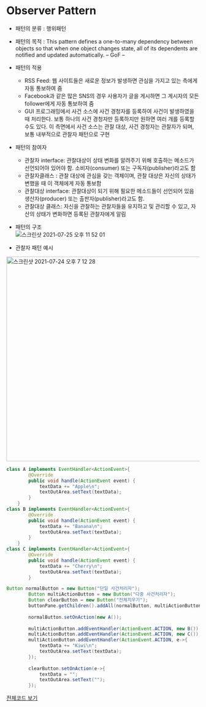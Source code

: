 # Observer Pattern
- 패턴의 분류 : 행위패턴
- 패턴의 목적 : This pattern defines a one-to-many dependency between objects so that when one object changes state, all of its dependents are notified and updated automatically. – GoF –
- 패턴의 적용
	 - RSS Feed: 웹 사이트들은 새로운 정보가 발생하면 관심을 가지고 있는 측에게 자동 통보하여 줌
	 - Facebook과 같은 많은 SNS의 경우 사용자가 글을 게시하면 그 게시자의 모든 follower에게 자동 통보하여 줌
	 - GUI 프로그래밍에서 사건 소스에 사건 경청자를 등록하여 사건이 발생하였을 때 처리한다. 보통 하나의 사건 경청자만 등록하지만 원하면 여러 개를 등록할 수도 있다. 이 측면에서 사건 소스는 관찰 대상, 사건 경청자는 관찰자가 되며, 보통 내부적으로 관찰자 패턴으로 구현
- 패턴의 참여자
	- 관찰자 interface: 관찰대상이 상태 변화를 알려주기 위해 호출하는 메소드가 선언되어야 있어야 함. 소비자(consumer) 또는 구독자(publisher)라고도 함
	- 관찰자클래스 : 관찰 대상에 관심을 갖는 객체이며, 관찰 대상은 자신의 상태가 변했을 때 이 객체에게 자동 통보함
	- 관찰대상 interface: 관찰대상이 되기 위해 필요한 메소드들이 선언되어 있음 생산자(producer) 또는 출판자(publisher)라고도 함.
	- 관찰대상 클래스: 자신을 관찰하는 관찰자들을 유지하고 및 관리할 수 있고, 자산의 상태가 변화하면 등록된 관찰자에게 알림
- 패턴의 구조 <br>
![스크린샷 2021-07-25 오후 11 52 01](https://user-images.githubusercontent.com/65120581/126903463-e95e47a7-1c9c-4329-b92d-476fe2f036cd.png)


- 관찰자 패턴 예시 <br>
<img width="534" alt="스크린샷 2021-07-24 오후 7 12 28" src="https://user-images.githubusercontent.com/65120581/126865324-4a4a71d4-744b-4e86-8641-f3357219caaa.png">

```java
class A implements EventHandler<ActionEvent>{
		@Override
		public void handle(ActionEvent event) {
			textData += "Apple\n";
			textOutArea.setText(textData);		
		}
	}
class B implements EventHandler<ActionEvent>{
		@Override
		public void handle(ActionEvent event) {
			textData += "Banana\n";
			textOutArea.setText(textData);			
		}
	}
class C implements EventHandler<ActionEvent>{
		@Override
		public void handle(ActionEvent event) {
			textData += "Cherry\n";
			textOutArea.setText(textData);			
		}
```

```java
Button normalButton = new Button("단일 사건처리자");
		Button multiActionButton = new Button("다중 사건처리자");
		Button clearButton = new Button("전체지우기");
		buttonPane.getChildren().addAll(normalButton, multiActionButton, clearButton);
		
		normalButton.setOnAction(new A());
		
		multiActionButton.addEventHandler(ActionEvent.ACTION, new B());
		multiActionButton.addEventHandler(ActionEvent.ACTION, new C());
		multiActionButton.addEventHandler(ActionEvent.ACTION, e->{
			textData += "Kiwi\n";
			textOutArea.setText(textData);	
		});
		
		clearButton.setOnAction(e->{
			textData = "";
			textOutArea.setText("");
		});
```
[전체코드 보기](./Observer-GUI-Event/src/MultipleActionTest.java)
